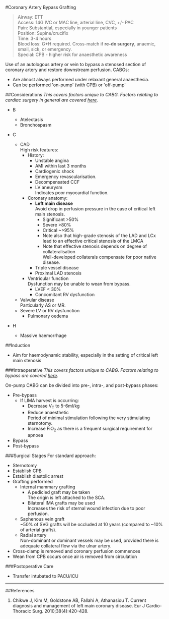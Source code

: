 #Coronary Artery Bypass Grafting

>Airway: ETT <br>
>Access: 14G IVC or MAC line, arterial line, CVC, +/- PAC <br>
>Pain: Substantial, especially in younger patients<br>
>Position: Supine/crucifix <br>
>Time: 3-4 hours  <br>
>Blood loss: G+H required. Cross-match if **re-do surgery**, anaemic, small, sick, or emergency. <br>
>Special: CPB - higher risk for anaesthetic awareness  

Use of an autologous artery or vein to bypass a stenosed section of coronary artery and restore downstream perfusion. CABGs:
* Are almost always performed under relaxant general anaesthesia.
* Can be performed 'on-pump' (with CPB) or 'off-pump'

##Considerations
*This covers factors unique to CABG. Factors relating to cardiac surgery in general are covered [here](/anaesthesia/cthr/cthr-principles.md#id).*

* B
	* Atelectasis
	* Bronchospasm
* C
	* CAD  
	High risk features:
		* History:
			* Unstable angina
			* AMI within last 3 months
			* Cardiogenic shock
			* Emergency revascularisation.
			* Decompensated CCF
			* LV aneurysm  
			Indicates poor myocardial function.
		* Coronary anatomy:
			* **Left main disease**  
			Avoid drop in perfusion pressure in the case of critical left main stenosis.
				* Significant >50%
				* Severe >80%
				* Critical ~>95%
				* Note also that high-grade stenosis of the LAD and LCx lead to an effective critical stenosis of the LMCA
				* Note that effective stenosis depends on degree of collateralisation   
				Well-developed collaterals compensate for poor native disease.
			* Triple vessel disease
			* Proximal LAD stenosis
		* Ventricular function  
		Dysfunction may be unable to wean from bypass.
			* LVEF < 30%  
			* Concomitant RV dysfunction
	* Valvular disease  
	Particularly AS or MR.
	* Severe LV or RV dysfunction
		* Pulmonary oedema

* H
	* Massive haemorrhage


##Induction
* Aim for haemodynamic stability, especially in the setting of critical left main stenosis

###Intraoperative
*This covers factors unique to CABG. Factors relating to bypass are covered [here](/anaesthesia/cthr/cpb.md#id).*

On-pump CABG can be divided into pre-, intra-, and post-bypass phases:
* Pre-bypass
	* If LIMA harvest is occurring:
		* Decrease V<sub>T</sub> to 5-6ml/kg
		* Reduce anaesthetic  
		Period of minimal stimulation following the very stimulating sternotomy.
		* Increase FiO<sub>2</sub> as there is a frequent surgical requirement for apnoea
* Bypass
* Post-bypass


###Surgical Stages
For standard approach:
* Sternotomy
* Establish CPB
* Establish diastolic arrest
* Grafting performed
	* Internal mammary grafting
		* A pedicled graft may be taken  
		The origin is left attached to the SCA.
		* Bilateral IMA grafts may be used  
		Increases the risk of sternal wound infection due to poor perfusion.
	* Saphenous vein graft  
	~50% of SVG grafts will be occluded at 10 years (compared to ~10% of arterial grafts).
	* Radial artery  
	Non-dominant or dominant vessels may be used, provided there is adequate collateral flow via the ulnar artery.
* Cross-clamp is removed and coronary perfusion commences
* Wean from CPB occurs once air is removed from circulation


###Postoperative Care
* Transfer intubated to PACU/ICU



---
##References
1. Chikwe J, Kim M, Goldstone AB, Fallahi A, Athanasiou T. Current diagnosis and management of left main coronary disease. Eur J Cardio-Thoracic Surg. 2010;38(4):420-428.